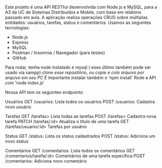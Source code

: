 Este projeto é uma API RESTful desenvolvida com Node.js e MySQL, para a A3 da UC de Sistemas Distribuídos e Mobile, com base em relatório passado em aula.
A aplicação realiza operações CRUD sobre múltiplas entidades: usuários, tarefas, status e comentários.
Usamos as seguintes tecnologias:
- Node.js
- Express
- MySQL
- Postman / Insomnia / Navegador (para testes)
- GitHub

Para rodar, tenha node instalado e mysql ( esse último também pode ser usado via xampp)
*clone esse repositório, ou copie e cole arquivo por arquivo em seu PC*
É importante instalar também o 'npm install'
Rode a API com 'node index.js'

Nossa API tem os seguintes endpoints:

Usuários
GET /usuarios: Lista todos os usuários
POST /usuarios: Cadastra novo usuário

Tarefas
GET /tarefas> Lista todas as tarefas
POST /tarefas> Cadastra nova tarefa
PATCH /tarefas/:id> Atualiza o título de uma tarefa
GET /tarefas/usuario/:id> Tarefas por usuário

Status
GET /status: Lista os status cadastrados
POST /status: Adiciona um novo status

Comentários
GET /comentarios: Lista todos os comentários
GET /comentarios/tarefa/:id> Comentários de uma tarefa específica
POST /comentarios: Adiciona novo comentário

  
  

